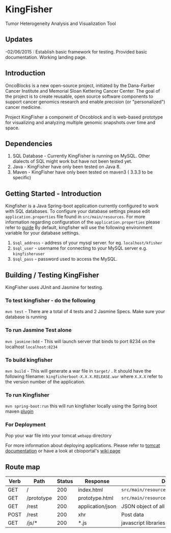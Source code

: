 # KingFisher

Tumor Heterogeneity Analysis and Visualization Tool

## Updates

-02/06/2015 : Establish basic framework for testing. Provided basic documentation. Working landing page.


## Introduction

OncoBlocks is a new open-source project, initiated by the Dana-Farber Cancer Institute and Memorial Sloan Kettering Cancer Center. The goal of the project is to create reusable, open source software components to support cancer genomics research and enable precision (or "personalized") cancer medicine.

Project KingFisher a component of Oncoblock and is web-based prototype for visualizing and analyzing multiple genomic snapshots over time and space.

## Dependencies

1. SQL Database - Currently KingFisher is running on MySQL. Other dialects of SQL might work but have not been tested yet.
2. Java -  KingFisher have only been tested on Java 8.
3. Maven - KingFisher have only been tested on maven3 ( 3.3.3 to be specific)

## Getting Started - Introduction

Kingfisher is a Java Spring-boot application currently configured to work with SQL databases. To configure your database settings please edit `application.properties` file found in `src/main/resources`.
For more information regarding configuration of the `application.properties` please refer to [guide](http://docs.spring.io/spring-boot/docs/current/reference/html/boot-features-external-config.html#boot-features-external-config-placeholders-in-properties)
By default, kingfisher will use the following environment variable for your database settings.

1. `$sql_address` - address of your mysql server. for eg. `localhost/kfisher`
2. `$sql_user` -  username for connecting to your MySQL server e.g. `kingfisheruser`
3. `$sql_pass` - password used to access the MySQL.

## Building / Testing KingFisher

KingFisher uses JUnit and Jasmine for testing.

### To test kingfisher -  do the following

`mvn test` - There are a total of 4 tests and 2 Jasmine Specs.  Make sure your database is running

### To run Jasmine Test alone

`mvn jasmine:bdd` - This will launch server that binds to port 8234 on the localhost `localhost:8234`

### To build kingfisher

`mvn build` - This will generate a war file in `target/` . It should have the following filename: `kingfisherboot-X.X.X.RELEASE.war` where `X.X.X` refer to the version number of the application.

### To run Kingfisher

`mvn spring-boot:run` this will run kingfisher locally using the Spring boot maven [plugin](http://docs.spring.io/spring-boot/docs/current/maven-plugin/run-mojo.html)

### For Deployment

Pop your war file into your tomcat `webapp` directory

For more information about deploying applications. Please refer to [tomcat documentation](https://tomcat.apache.org/tomcat-7.0-doc/appdev/deployment.html) or have a look at cbioportal's [wiki page](https://github.com/cBioPortal/cbioportal/wiki)
 

## Route map

Verb | Path | Status | Response  | Description
-----|------|--------|-----------|-----
GET | /     | 200    | index.html | `src/main/resources/template/index.html`
GET | /prototype | 200 | prototype.html |  `src/main/resources/template/prototype.html`
GET | /rest | 200 | application/json | JSON object of all entries in database
POST| /rest | 200 |  xhr | Post data |
GET | /js/* | 200 | *.js | javascript libraries |


















